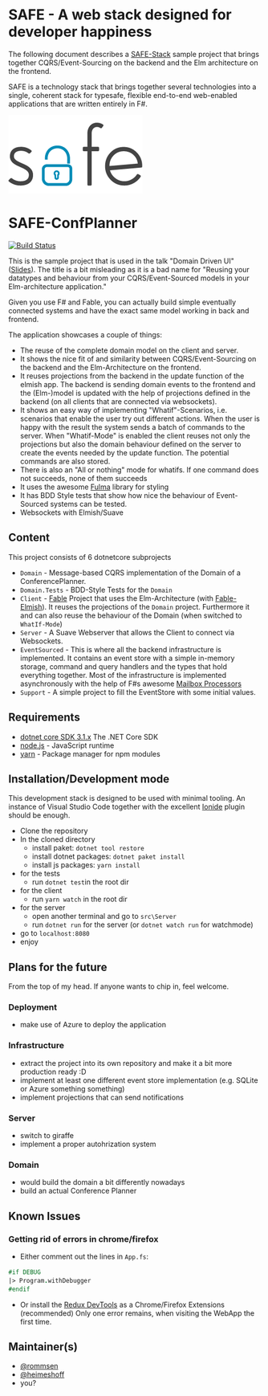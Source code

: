 # SAFE - A web stack designed for developer happiness

The following document describes a [SAFE-Stack](https://safe-stack.github.io/) sample project that brings together CQRS/Event-Sourcing on the backend and the Elm architecture on the frontend.

SAFE is a technology stack that brings together several technologies into a single, coherent stack for typesafe,
flexible end-to-end web-enabled applications that are written entirely in F#.

![SAFE-Stack](public/img/safe_logo.png "SAFE-Stack")

# SAFE-ConfPlanner



[![Build Status](https://travis-ci.org/SAFE-Stack/SAFE-ConfPlanner.svg?branch=master)](https://travis-ci.org/SAFE-Stack/SAFE-ConfPlanner)

This is the sample project that is used in the talk "Domain Driven UI" ([Slides](http://bit.ly/DomainDrivenUi)). The title is a bit misleading as it is a bad name for "Reusing your datatypes and behaviour from your CQRS/Event-Sourced models in your Elm-architecture application."

Given you use F# and Fable, you can actually build simple eventually connected systems and have the exact same model working in back and frontend.

The application showcases a couple of things:

* The reuse of the complete domain model on the client and server.
* It shows the nice fit of and similarity between CQRS/Event-Sourcing on the backend and the Elm-Architecture on the frontend.
* It reuses projections from the backend in the update function of the elmish app. The backend is sending domain events to the frontend and the (Elm-)model is updated with the help of projections defined in the backend (on all clients that are connected via websockets).
* It shows an easy way of implementing "Whatif"-Scenarios, i.e. scenarios that enable the user try out different actions. When the user is happy with the result the system sends a batch of commands to the server. When "Whatif-Mode" is enabled the client reuses not only the projections but also the domain behaviour defined on the server to create the events needed by the update function. The potential commands are also stored.
* There is also an "All or nothing" mode for whatifs. If one command does not succeeds, none of them succeeds
* It uses the awesome [Fulma](https://mangelmaxime.github.io/Fulma/) library for styling
* It has BDD Style tests that show how nice the behaviour of Event-Sourced systems can be tested.
* Websockets with Elmish/Suave

## Content
This project consists of 6 dotnetcore subprojects
* `Domain` - Message-based CQRS implementation of the Domain of a ConferencePlanner.
* `Domain.Tests` - BDD-Style Tests for the `Domain`
* `Client` - [Fable](http://fable.io/) Project that uses the Elm-Architecture (with [Fable-Elmish](https://elmish.github.io/elmish/)). It reuses the projections of the `Domain` project. Furthermore it and can also reuse the behaviour of the Domain (when switched to `WhatIf-Mode`)
* `Server` - A Suave Webserver that allows the Client to connect via Websockets.
* `EventSourced` - This is where all the backend infrastructure is implemented. It contains an event store with a simple in-memory storage, command and query handlers and the types that hold everything together. Most of the infrastructure is implemented asynchronously with the help of F#s awesome [Mailbox Processors](https://fsharpforfunandprofit.com/posts/concurrency-actor-model/)
* `Support` - A simple project to fill the EventStore with some initial values.

## Requirements

- [dotnet core SDK 3.1.x](https://dotnet.microsoft.com/download) The .NET Core SDK
- [node.js](https://nodejs.org/) - JavaScript runtime
- [yarn](https://yarnpkg.com/) - Package manager for npm modules

## Installation/Development mode
This development stack is designed to be used with minimal tooling. An instance of Visual Studio Code together with the excellent [Ionide](http://ionide.io/) plugin should be enough.

- Clone the repository
- In the cloned directory
  - install paket: `dotnet tool restore`
  - install dotnet packages: `dotnet paket install`
  - install js packages: `yarn install`
- for the tests
  - run `dotnet test`in the root dir
- for the client
  - run `yarn watch` in the root dir
- for the server
  - open another terminal and go to `src\Server`
  - run `dotnet run` for the server (or `dotnet watch run` for watchmode)
- go to `localhost:8080`
- enjoy


## Plans for the future
From the top of my head. If anyone wants to chip in, feel welcome.

### Deployment
* make use of Azure to deploy the application

### Infrastructure
* extract the project into its own repository and make it a bit more production ready :D
* implement at least one different event store implementation (e.g. SQLite or Azure something something)
* implement projections that can send notifications

### Server
* switch to giraffe
* implement a proper autohrization system

### Domain
* would build the domain a bit differently nowadays
* build an actual Conference Planner

## Known Issues

### Getting rid of errors in chrome/firefox

- Either comment out the lines in `App.fs`:

```fsharp
#if DEBUG
|> Program.withDebugger
#endif
```

- Or install the [Redux DevTools](http://extension.remotedev.io/) as a Chrome/Firefox Extensions (recommended)
Only one error remains, when visiting the WebApp the first time.

## Maintainer(s)

- [@rommsen](https://github.com/rommsen)
- [@heimeshoff](https://github.com/heimeshoff)
- you?
